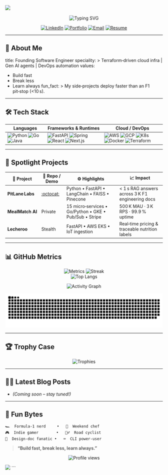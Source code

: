 <!-- ===================================================== -->
<!-- ✨  ULTRA‑STYLISH GITHUB PROFILE README – GOWTHAM  ✨ -->
<!-- ===================================================== -->

<!-- Animated banner (Capsule Render) -->
<img src="https://capsule-render.vercel.app/api?type=waving&color=0:fb923c,50:fe5f55,100:8f01ff&height=220&section=header&text=Gowtham%20Kumar%20Solleti&fontColor=ffffff&fontSize=40&animation=fadeIn&fontAlignY=35&desc=Backend%20%7C%20Cloud%20%7C%20AI%20Agent%20Builder&descAlignY=65&descAlign=50" />

<p align="center">
  <img src="https://readme-typing-svg.demolab.com?font=Poppins&weight=600&size=26&duration=2800&pause=700&color=3CF4F2&center=true&vCenter=true&width=800&lines=Hey%2C+I+am+Gowtham+%F0%9F%91%8B;I+build+distributed+systems+at+warp+speed;Shipping+GenAI+agents+and+k8s+microservices;Let's+connect+and+create+impact!" alt="Typing SVG"/>
</p>

<p align="center">
  <a href="https://www.linkedin.com/in/gowtham-kumar-solleti/"><img alt="LinkedIn" src="https://img.shields.io/badge/LinkedIn-0A66C2?style=for-the-badge&logo=linkedin&logoColor=white"/></a>
  <a href="https://gowtham012.github.io/Portfolio-main/"><img alt="Portfolio" src="https://img.shields.io/badge/Portfolio-FF6F00?style=for-the-badge&logo=vercel&logoColor=white"/></a>
  <a href="mailto:gowtham.solleti@gmail.com"><img alt="Email" src="https://img.shields.io/badge/Email-D14836?style=for-the-badge&logo=gmail&logoColor=white"/></a>
  <a href="https://github.com/gowtham012/gk4.pdf"><img alt="Resume" src="https://img.shields.io/badge/Resume-PDF-4E5EE4?style=for-the-badge&logo=adobeacrobatreader&logoColor=white"/></a>
</p>

---

## 🚀 About Me  
title: Founding Software Engineer
speciality: >
  Terraform‑driven cloud infra | Gen AI agents | DevOps automation
values:
  - Build fast
  - Break less
  - Learn always
fun_fact: >
  My side‑projects deploy faster than an F1 pit‑stop (<10 s).


---

## 🛠 Tech Stack

| Languages                                                                                                                                                                                                                                                                                         | Frameworks & Runtimes                                                                                                                                                                                                                                                                                                                                                                                                          | Cloud / DevOps                                                                                                                                                                                                                                                                                                                                                                                                                                                                                                   |
| ------------------------------------------------------------------------------------------------------------------------------------------------------------------------------------------------------------------------------------------------------------------------------------------------- | ------------------------------------------------------------------------------------------------------------------------------------------------------------------------------------------------------------------------------------------------------------------------------------------------------------------------------------------------------------------------------------------------------------------------------ | ---------------------------------------------------------------------------------------------------------------------------------------------------------------------------------------------------------------------------------------------------------------------------------------------------------------------------------------------------------------------------------------------------------------------------------------------------------------------------------------------------------------- |
| <img alt="Python" src="https://img.shields.io/badge/Python-3776AB?style=flat&logo=python&logoColor=white"> <img alt="Go" src="https://img.shields.io/badge/Go-00ADD8?style=flat&logo=go"> <img alt="Java" src="https://img.shields.io/badge/Java-ED8B00?style=flat&logo=openjdk&logoColor=white"> | <img alt="FastAPI" src="https://img.shields.io/badge/FastAPI-009688?style=flat&logo=fastapi&logoColor=white"> <img alt="Spring" src="https://img.shields.io/badge/Spring-6DB33F?style=flat&logo=spring&logoColor=white"> <img alt="React" src="https://img.shields.io/badge/React-20232A?style=flat&logo=react&logoColor=61DAFB"> <img alt="Next.js" src="https://img.shields.io/badge/Next.js-000?style=flat&logo=nextdotjs"> | <img alt="AWS" src="https://img.shields.io/badge/AWS-232F3E?style=flat&logo=amazonaws"> <img alt="GCP" src="https://img.shields.io/badge/GCP-4285F4?style=flat&logo=googlecloud"> <img alt="K8s" src="https://img.shields.io/badge/Kubernetes-326CE5?style=flat&logo=kubernetes&logoColor=white"> <img alt="Docker" src="https://img.shields.io/badge/Docker-2496ED?style=flat&logo=docker&logoColor=white"> <img alt="Terraform" src="https://img.shields.io/badge/Terraform-7B42BC?style=flat&logo=terraform"> |

---

## 🌟 Spotlight Projects

| 🚀 Project       | 🔗 Repo / Demo                                          | ⚙️ Highlights                                          | 📈 Impact                                        |
| ---------------- | ------------------------------------------------------- | ------------------------------------------------------ | ------------------------------------------------ |
| **PitLane Labs** | [:octocat:](https://github.com/gowtham012/PitLane-Labs) | Python • FastAPI • LangChain • FAISS • Pinecone        | < 1 s RAG answers across 3 K F1 engineering docs |
| **MealMatch AI** | Private                                                 | 15 micro‑services • Go/Python • GKE • Pub/Sub • Stripe | 500 K MAU · 3 K RPS · 99.9 % uptime              |
| **Lecheroo**     | Stealth                                                 | FastAPI • AWS EKS • IoT ingestion                      | Real‑time pricing & traceable nutrition labels   |

---

## 📊 GitHub Metrics

<p align="center">
  <img alt="Metrics" src="https://github-readme-stats.vercel.app/api?username=gowtham012&show_icons=true&theme=tokyonight&hide_border=true" height="170"/>
  <img alt="Streak" src="https://github-readme-streak-stats.herokuapp.com/?user=gowtham012&theme=tokyonight&hide_border=true" height="170"/>
  <br/>
  <img alt="Top Langs" src="https://github-readme-stats.vercel.app/api/top-langs/?username=gowtham012&layout=compact&theme=tokyonight&hide_border=true"/>
</p>

<!-- Activity Graph -->

<p align="center">
  <img alt="Activity Graph" src="https://github-readme-activity-graph-cyclic.app/graph?username=gowtham012&theme=react-dark&hide_border=true&area=true"/>
</p>

<!-- Contribution Snake -->

<p align="center">
  <img alt="Contribution snake" src="https://raw.githubusercontent.com/Platane/snk/output/github-contribution-grid-snake.svg"/>
</p>

---

## 🏆 Trophy Case

<p align="center">
  <img alt="Trophies" src="https://github-profile-trophy.vercel.app/?username=gowtham012&theme=onestar&no-frame=true&column=7&margin-w=8&margin-h=8"/>
</p>

---

## ✍🏼 Latest Blog Posts

<!-- BLOG-POST-LIST:START -->

* *(Coming soon – stay tuned!)*

<!-- BLOG-POST-LIST:END -->

---

## 🎯 Fun Bytes

```text
🏎  Formula‑1 nerd     •   🥘  Weekend chef
🎮  Indie gamer        •   🚴‍♂️  Road cyclist
📓  Design‑doc fanatic •   ⌨️  CLI power‑user
```

> **“Build fast, break less, learn always.”**

<p align="center">
  <img alt="Profile views" src="https://komarev.com/ghpvc/?username=gowtham012&style=flat&color=FF69B4"/>
</p>

<!-- Bottom wave -->

<img src="https://capsule-render.vercel.app/api?section=footer&type=waving&color=0:8f01ff,50:fe5f55,100:fb923c&height=120"/>
```
